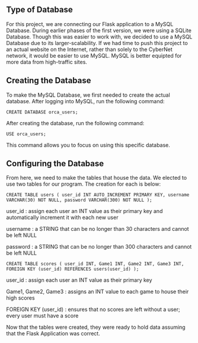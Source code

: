 ## Type of Database
For this project, we are connecting our Flask application to a MySQL Database. During earlier phases of the first version, we were using a SQLite Database. Though this was easier to work with, we decided to use a MySQL Database due to its larger-scalability. If we had time to push this project to an actual website on the Internet, rather than solely to the CyberNet network, it would be easier to use MySQL. MySQL is better equipted for more data from high-traffic sites.

## Creating the Database
To make the MySQL Database, we first needed to create the actual database. After logging into MySQL, run the following command:
```
CREATE DATABASE orca_users;
```
After creating the database, run the following command:
```
USE orca_users;
```
This command allows you to focus on using this specific database.

## Configuring the Database

From here, we need to make the tables that house the data. We elected to use two tables for our program. The creation for each is below:
```
CREATE TABLE users ( user_id INT AUTO_INCREMENT PRIMARY KEY, username VARCHAR(30) NOT NULL, password VARCHAR(300) NOT NULL );
```
user_id : assign each user an INT value as their primary key and automatically increment it with each new user

username : a STRING that can be no longer than 30 characters and cannot be left NULL

password : a STRING that can be no longer than 300 characters and cannot be left NULL

```
CREATE TABLE scores ( user_id INT, Game1 INT, Game2 INT, Game3 INT, FOREIGN KEY (user_id) REFERENCES users(user_id) );
```
user_id : assign each user an INT value as their primary key

Game1, Game2, Game3 : assigns an INT value to each game to house their high scores

FOREIGN KEY (user_id) : ensures that no scores are left without a user; every user must have a score


Now that the tables were created, they were ready to hold data assuming that the Flask Application was correct.
